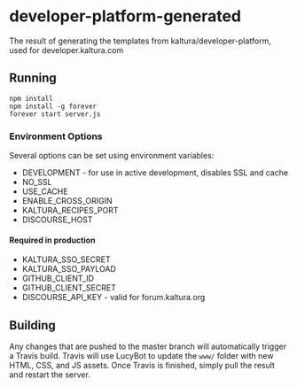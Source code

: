 # developer-platform-generated
The result of generating the templates from kaltura/developer-platform, used for developer.kaltura.com

## Running
```
npm install
npm install -g forever
forever start server.js
```

### Environment Options
Several options can be set using environment variables:

* DEVELOPMENT - for use in active development, disables SSL and cache
* NO_SSL
* USE_CACHE
* ENABLE_CROSS_ORIGIN
* KALTURA_RECIPES_PORT
* DISCOURSE_HOST

#### Required in production
* KALTURA_SSO_SECRET
* KALTURA_SSO_PAYLOAD
* GITHUB_CLIENT_ID
* GITHUB_CLIENT_SECRET
* DISCOURSE_API_KEY - valid for forum.kaltura.org

## Building
Any changes that are pushed to the master branch will automatically
trigger a Travis build. Travis will use LucyBot to update the
`www/` folder with new HTML, CSS, and JS assets. Once Travis is
finished, simply pull the result and restart the server.

